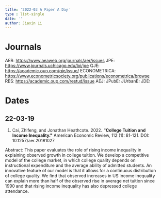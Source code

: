 ```yaml
---
title: '2022-03 A Paper A Day'
type : list-single
date: ''
author: Jiaxin Li
---
```


# Journals

AER: https://www.aeaweb.org/journals/aer/issues
JPE: https://www.journals.uchicago.edu/loi/jpe
QJE: https://academic.oup.com/qje/issue/
ECONOMETRICA: https://www.econometricsociety.org/publications/econometrica/browse
RES: https://academic.oup.com/restud/issue
AEJ:
JPubE:
JUrbanE:
JDE:

# Dates

## 22-03-19 

1. Cai, Zhifeng, and Jonathan Heathcote. 2022. **"College Tuition and Income Inequality."** American Economic Review, 112 (1): 81-121.
DOI: 10.1257/aer.20181027

Abstract: This paper evaluates the role of rising income inequality in explaining observed growth in college tuition. We develop a competitive model of the college market, in which college quality depends on instructional expenditure and the average ability of admitted students. An innovative feature of our model is that it allows for a continuous distribution of college quality. We find that observed increases in US income inequality can explain more than half of the observed rise in average net tuition since 1990 and that rising income inequality has also depressed college attendance.
